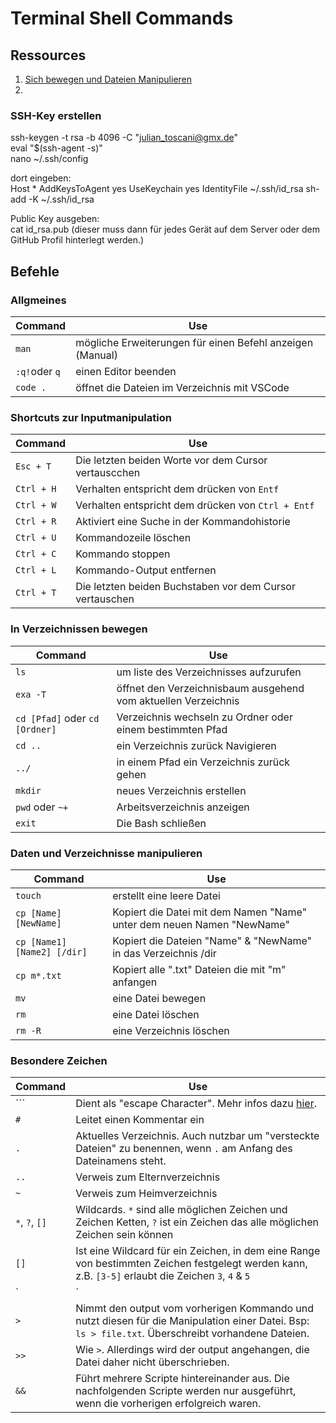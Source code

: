 # Terminal Shell Commands

## Ressources

1. [Sich bewegen und Dateien Manipulieren](https://www.codecademy.com/learn/learn-the-command-line)
1.

### SSH-Key erstellen

ssh-keygen -t rsa -b 4096 -C "julian_toscani@gmx.de"  
eval "\$(ssh-agent -s)"  
nano ~/.ssh/config

dort eingeben:  
Host \*
AddKeysToAgent yes
UseKeychain yes
IdentityFile ~/.ssh/id_rsa
sh-add -K ~/.ssh/id_rsa

Public Key ausgeben:  
cat id_rsa.pub
(dieser muss dann für jedes Gerät auf dem Server oder dem GitHub Profil hinterlegt werden.)

## Befehle

### Allgmeines

| Command       | Use                                                       |
| ------------- | --------------------------------------------------------- |
| `man`         | mögliche Erweiterungen für einen Befehl anzeigen (Manual) |
| `:q!`oder `q` | einen Editor beenden                                      |
| `code .`      | öffnet die Dateien im Verzeichnis mit VSCode              |

### Shortcuts zur Inputmanipulation

| Command    | Use                                                      |
| ---------- | -------------------------------------------------------- |
| `Esc + T`  | Die letzten beiden Worte vor dem Cursor vertauscchen     |
| `Ctrl + H` | Verhalten entspricht dem drücken von `Entf`              |
| `Ctrl + W` | Verhalten entspricht dem drücken von `Ctrl + Entf`       |
| `Ctrl + R` | Aktiviert eine Suche in der Kommandohistorie             |
| `Ctrl + U` | Kommandozeile löschen                                    |
| `Ctrl + C` | Kommando stoppen                                         |
| `Ctrl + L` | Kommando-Output entfernen                                |
| `Ctrl + T` | Die letzten beiden Buchstaben vor dem Cursor vertauschen |

### In Verzeichnissen bewegen

| Command                        | Use                                                            |
| ------------------------------ | -------------------------------------------------------------- |
| `ls`                           | um liste des Verzeichnisses aufzurufen                         |
| `exa -T`                       | öffnet den Verzeichnisbaum ausgehend vom aktuellen Verzeichnis |
| `cd [Pfad]` oder `cd [Ordner]` | Verzeichnis wechseln zu Ordner oder einem bestimmten Pfad      |
| `cd ..`                        | ein Verzeichnis zurück Navigieren                              |
| `../`                          | in einem Pfad ein Verzeichnis zurück gehen                     |
| `mkdir`                        | neues Verzeichnis erstellen                                    |
| `pwd` oder `~+`                | Arbeitsverzeichnis anzeigen                                    |
| `exit`                         | Die Bash schließen                                             |

### Daten und Verzeichnisse manipulieren

| Command                     | Use                                                                    |
| --------------------------- | ---------------------------------------------------------------------- |
| `touch`                     | erstellt eine leere Datei                                              |
| `cp [Name] [NewName]`       | Kopiert die Datei mit dem Namen "Name" unter dem neuen Namen "NewName" |
| `cp [Name1] [Name2] [/dir]` | Kopiert die Dateien "Name" & "NewName" in das Verzeichnis /dir         |
| `cp m*.txt`                 | Kopiert alle ".txt" Dateien die mit "m" anfangen                       |
| `mv`                        | eine Datei bewegen                                                     |
| `rm`                        | eine Datei löschen                                                     |
| `rm -R`                     | eine Verzeichnis löschen                                               |

### Besondere Zeichen

| Command        | Use                                                                                                                                                     |
| -------------- | ------------------------------------------------------------------------------------------------------------------------------------------------------- |
| `\``           | Dient als "escape Character". Mehr infos dazu [hier](https://stackoverflow.com/questions/15783701/which-characters-need-to-be-escaped-when-using-bash). |
| `#`            | Leitet einen Kommentar ein                                                                                                                              |
| `.`            | Aktuelles Verzeichnis. Auch nutzbar um "versteckte Dateien" zu benennen, wenn `.` am Anfang des Dateinamens steht.                                      |
| `..`           | Verweis zum Elternverzeichnis                                                                                                                           |
| `~`            | Verweis zum Heimverzeichnis                                                                                                                             |
| `*`, `?`, `[]` | Wildcards. `*` sind alle möglichen Zeichen und Zeichen Ketten, `?` ist ein Zeichen das alle möglichen Zeichen sein können                               |
| `[]`           | Ist eine Wildcard für ein Zeichen, in dem eine Range von bestimmten Zeichen festgelegt werden kann, z.B. `[3-5]` erlaubt die Zeichen `3`, `4` & `5`     |
| `|`            | Benutzt den Output des letzten Befehls und nutzt ihn als Input für den nächsten Befehl                                                                  |
| `>`            | Nimmt den output vom vorherigen Kommando und nutzt diesen für die Manipulation einer Datei. Bsp: `ls > file.txt`. Überschreibt vorhandene Dateien.      |
| `>>`           | Wie `>`. Allerdings wird der output angehangen, die Datei daher nicht überschrieben.                                                                    |
| `&&`           | Führt mehrere Scripte hintereinander aus. Die nachfolgenden Scripte werden nur ausgeführt, wenn die vorherigen erfolgreich waren.                       |
